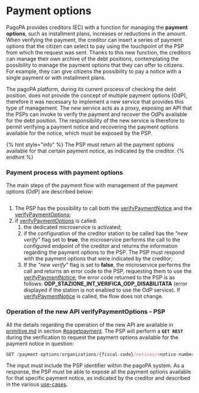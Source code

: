 # Payment options

PagoPA provides creditors (EC) with a function for managing the **payment options**, such as installment plans, increases or reductions in the amount. When verifying the payment, the creditor can insert a series of payment options that the citizen can select to pay using the touchpoint of the PSP from which the request was sent. Thanks to this new function, the creditors can manage their own archive of the debt positions, contemplating the possibility to manage the payment options that they can offer to citizens. For example, they can give citizens the possibility to pay a notice with a single payment or with installment plans. 

The pagoPA platform, during its current process of checking the debt position, does not provide the concept of multiple payment options (OdP), therefore it was necessary to implement a new service that provides this type of management. The new service acts as a proxy, exposing an API that the PSPs can invoke to verify the payment and recover the OdPs available for the debt position. The responsibility of the new service is therefore to permit verifying a payment notice and recovering the payment options available for the notice, which must be exposed by the PSP. 

{% hint style="info" %} The PSP must return all the payment options available for that certain payment notice, as indicated by the creditor. {% endhint %}

### Payment process with payment options

The main steps of the payment flow with management of the payment options (OdP) are described below:

<figure><img src="../../.gitbook/assets/fLDDJyCm3BtdL_W8XvsuxO0sLHL2Q5ib15TajUuKaILLaXRjt-EcxKZK0KNqPBlFpyyVsJYFrhSd1RerdTcPYfGoTs_v_a6uTwd16aT2Y8PHifGDQWzvbhWD7asnJKB5So44yCS6hEv7o1ewih8-5tW-aVQ7nakZtSrjG6BfPOUU9heGKnuqVOnfK2iyWdJWRKlX_m2T5s0tL80AFGPaYiwpDNkltuj9176xKopFO1LLwxKr.png" alt=""><figcaption></figcaption></figure>

1. The PSP has the possibility to call both the [verifyPaymentNotice](../../appendices/primitive.md#activatepaymentnotice) and the [verifyPaymentOptions](../../appendices/primitive.md#pagetpayment);
2. if [verifyPaymentOptions](../../appendices/primitive.md#pagetpayment) is called:
   1. the dedicated microservice is activated; 
   2. if the configuration of the creditor station to be called has the _"new verify"_ flag set to **true**, the microservice performs the call to the configured endpoint of the creditor and returns the information regarding the payment options to the PSP. The PSP must respond with the payment options that were indicated by the creditor; 
   3. If the _"new verify"_ flag is set to **false**, the microservice performs the call and returns an error code to the PSP, requesting them to use the [verifyPaymentNotice](../../appendices/primitive.md#activatepaymentnotice); the error code returned to the PSP is as follows: **ODP\_STAZIONE\_INT\_VERIFICA\_ODP\_DISABILITATA** (error displayed if the station is not enabled to use the OdP service). If [verifyPaymentNotice](../../appendices/primitive.md#activatepaymentnotice) is called, the flow does not change.

### Operation of the new API verifyPaymentOptions - PSP

All the details regarding the operation of the new API are available in [primitive.md](../../appendices/primitive.md "mention") in section [#pagetpayment](../../appendices/primitive.md#pagetpayment "mention"). The PSP will perform a **`GET REST`** during the verification to request the payment options available for the payment notice in question:

```javascript
GET /payment-options/organizations/{fiscal-code}/notices/<notice-number>?idPsp={idPsp} 
```

The input must include the PSP identifier within the pagoPA system. As a response, the PSP must be able to expose all the payment options available for that specific payment notice, as indicated by the creditor and described in the various [use-cases](use-cases/ "mention").